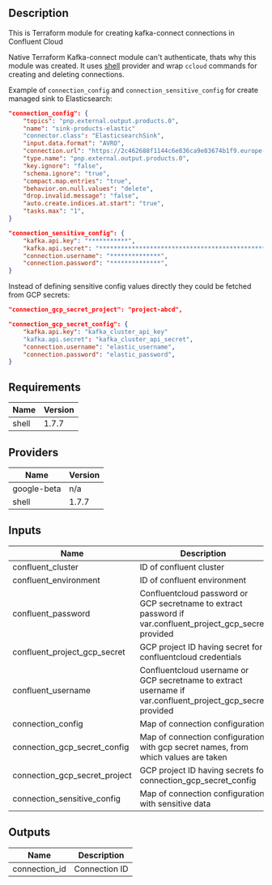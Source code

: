 ## Description

This is Terraform module for creating kafka-connect connections in Confluent Cloud

Native Terraform Kafka-connect module can't authenticate, thats why this module was created.
It uses [shell](https://github.com/scottwinkler/terraform-provider-shell) provider and wrap `ccloud` commands for creating and deleting connections.

Example of `connection_config` and `connection_sensitive_config` for create managed sink to Elasticsearch:

```json
"connection_config": {
    "topics": "pnp.external.output.products.0",
    "name": "sink-products-elastic"
    "connector.class": "ElasticsearchSink",
    "input.data.format": "AVRO",
    "connection.url": "https://2c462688f1144c6e836ca9e83674b1f9.europe-west3.gcp.cloud.es.io:9243",
    "type.name": "pnp.external.output.products.0",
    "key.ignore": "false",
    "schema.ignore": "true",
    "compact.map.entries": "true",
    "behavior.on.null.values": "delete",
    "drop.invalid.message": "false",
    "auto.create.indices.at.start": "true",
    "tasks.max": "1",
}

"connection_sensitive_config": {
    "kafka.api.key": "***********",
    "kafka.api.secret": "*********************************************************",
    "connection.username": "**************",
    "connection.password": "**************",
}

```

Instead of defining sensitive config values directly they could be fetched from GCP secrets:

```json
"connection_gcp_secret_project": "project-abcd",

"connection_gcp_secret_config": {
    "kafka.api.key": "kafka_cluster_api_key"
    "kafka.api.secret": "kafka_cluster_api_secret",
    "connection.username": "elastic_username",
    "connection.password": "elastic_password",
}

```


## Requirements

| Name | Version |
|------|---------|
| shell | 1.7.7 |

## Providers

| Name | Version |
|------|---------|
| google-beta | n/a |
| shell | 1.7.7 |

## Inputs

| Name | Description | Type | Default | Required |
|------|-------------|------|---------|:--------:|
| confluent\_cluster | ID of confluent cluster | `string` | n/a | yes |
| confluent\_environment | ID of confluent environment | `string` | n/a | yes |
| confluent\_password | Confluentcloud password or GCP secretname to extract password if var.confluent\_project\_gcp\_secret provided | `string` | `"confluent-password"` | no |
| confluent\_project\_gcp\_secret | GCP project ID having secret for confluentcloud credentials | `string` | `"tf-admin-90301274"` | no |
| confluent\_username | Confluentcloud username or GCP secretname to extract username if var.confluent\_project\_gcp\_secret provided | `string` | `"confluent-username"` | no |
| connection\_config | Map of connection configuration | `map(string)` | `{}` | no |
| connection\_gcp\_secret\_config | Map of connection configuration with gcp secret names, from which values are taken | `map(string)` | `{}` | no |
| connection\_gcp\_secret\_project | GCP project ID having secrets for connection\_gcp\_secret\_config | `string` | `""` | no |
| connection\_sensitive\_config | Map of connection configuration with sensitive data | `map(string)` | `{}` | no |

## Outputs

| Name | Description |
|------|-------------|
| connection\_id | Connection ID |

